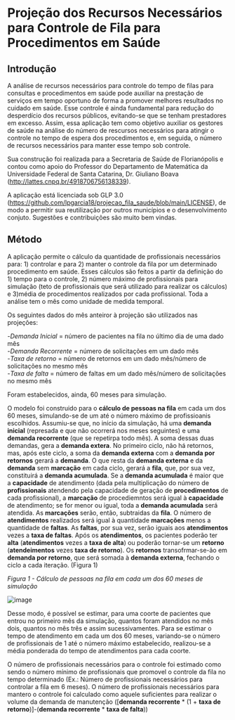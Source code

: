 # Projeção dos Recursos Necessários para Controle de Fila para Procedimentos em Saúde

## Introdução
A análise de recursos necessários para controle do tempo de filas para consultas e procedimentos em saúde pode auxiliar na prestação de serviços em tempo oportuno de forma a promover melhores resultados no cuidado em saúde. Esse controle é ainda fundamental para redução do desperdício dos recursos públicos, evitando-se que se tenham prestadores em excesso. Assim, essa aplicação tem como objetivo auxiliar os gestores de saúde na análise do número de rescursos necessários para atingir o controle no tempo de espera dos procedimentos e, em seguida, o número de recursos necessários para manter esse tempo sob controle. 

Sua construção foi realizada para a Secretaria de Saúde de Florianópolis e contou como apoio do Professor do Departamento de Matemática da Universidade Federal de Santa Catarina, Dr. Giuliano Boava (http://lattes.cnpq.br/4918706756138339).

A aplicação está licenciada sob GLP 3.0 (https://github.com/lpgarcia18/projecao_fila_saude/blob/main/LICENSE), de modo a permitir sua reutilização por outros municípios e o desenvolvimento conjuto. Sugestões e contribuições são muito bem vindas.

## Método
A aplicação permite o cálculo da quantidade de profissionais necessários para: 1) controlar e para 2) manter o controle da fila por um determinado procedimento em saúde. Esses cálculos são feitos a partir da definição do 1) tempo para o controle, 2) número máximo de profissionais para simulação (teto de profissionais que será utilizado para realizar os cálculos) e 3)média de procedimentos realizados por cada profissional. Toda a análise tem o mês como unidade de medida temporal.

Os seguintes dados do mês anteiror à projeção são utilizados nas projeções:

-_Demanda Inicial_ = número de pacientes na fila no último dia de uma dado mês<br />
-_Demanda Recorrente_ = número de solicitações em um dado mês<br />
-_Taxa de retorno_  = número de retornos em um dado mês/número de solicitações no mesmo mês<br />
-_Taxa de falta_  = número de faltas em um dado mês/número de solicitações no mesmo mês<br />

Foram estabelecidos, ainda, 60 meses para simulação.

O modelo foi construido para o **cálculo de pessoas na fila** em cada um dos 60 meses, simulando-se de um até o número máximo de profissioanis escolhidos. Assumiu-se que, no início da simulação, há uma **demanda inicial** (represada e que não ocorrerá nos meses seguintes) e uma **demanda recorrente** (que se repetirpa todo mês). A soma dessas duas demandas, gera a **demanda extera**. No primeiro ciclo, não há retornos, mas, após este ciclo, a soma da **demanda externa** com a **demanda por retornos** gerará a **demanda**. O que resta da **demanda externa** e da **demanda** sem **marcação** em cada ciclo, gerará a **fila**, que, por sua vez, constituirá a **demanda acumulada**. Se a **demanda acumulada** é maior que a **capacidade** de atendimento (dada pela multiplicação do número de **profissionais** atendendo pela capacidade de geração de **procedimentos** de cada profissional), a **marcação** de procediemntos será igual à **capacidade** de atendimento; se for menor ou igual, toda a **demanda acumulada** será atendida. As **marcações** serão, então, subtraidas da **fila**.  O número de **atendimentos** realizados será igual à quantidade **marcações** menos a quantidade de **faltas**.  As **faltas**, por sua vez, serão iguais aos **atendimentos** vezes a **taxa de faltas**. Após os **atendimentos**, os pacientes poderão ter **alta** (**atendimentos** vezes a **taxa de alta**) ou poderão tornar-se um **retorno** (**atendeimentos** vezes **taxa de retorno**). Os **retornos** transofrmar-se-ão em **demanda por retorno**, que será somada à **demanda externa**, fechando o ciclo a cada iteração. (Figura 1)

_Figura 1 - Cálculo de pessoas na fila em cada um dos 60 meses de simulação_

![image](https://user-images.githubusercontent.com/21002844/151802592-b35b5597-8fa9-43b4-bfb4-4fb7d9f2c8da.png)

Desse modo, é possível se estimar, para uma coorte de pacientes que entrou no primeiro mês da simulação, quantos foram atendidos no mês dois, quantos no mês três e assim sucessivamentes. Para se estimar o tempo de atendimento em cada um dos 60 meses, variando-se o número de profissionais de 1 até o número máximo estabelecido, realizou-se a média ponderada do tempo de atendimentos para cada coorte.

O número de profissionais necessários para o controle foi estimado como sendo o número mínimo de profissionais que promovel o controle da fila no tempo determinado (Ex.: Número de profissionais necessários para controlar a fila em 6 meses). O número de profissionais necessários para mantero o controle foi calculado como aquele suficientes para realizar o volume da demanda de manutenção ([**demanda recorrente** * (1 + **taxa de retorno**)]-(**demanda recorrente** * **taxa de falta**))



